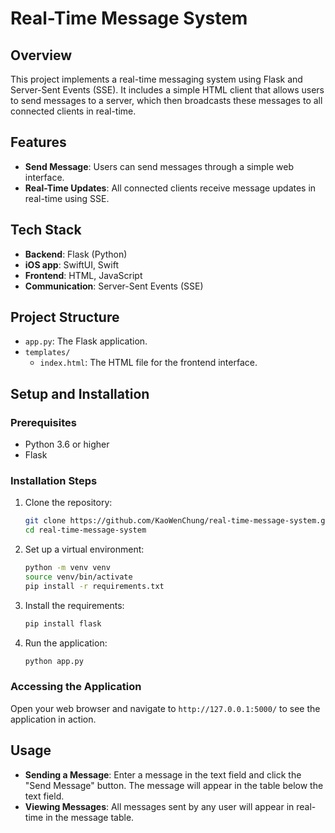 # Real-Time Message System

## Overview
This project implements a real-time messaging system using Flask and Server-Sent Events (SSE). It includes a simple HTML client that allows users to send messages to a server, which then broadcasts these messages to all connected clients in real-time.

## Features
- **Send Message**: Users can send messages through a simple web interface.
- **Real-Time Updates**: All connected clients receive message updates in real-time using SSE.

## Tech Stack
- **Backend**: Flask (Python)
- **iOS app**: SwiftUI, Swift
- **Frontend**: HTML, JavaScript
- **Communication**: Server-Sent Events (SSE)

## Project Structure
- `app.py`: The Flask application.
- `templates/`
  - `index.html`: The HTML file for the frontend interface.

## Setup and Installation

### Prerequisites
- Python 3.6 or higher
- Flask

### Installation Steps
1. Clone the repository:
   ```bash
   git clone https://github.com/KaoWenChung/real-time-message-system.git
   cd real-time-message-system
   ```

2. Set up a virtual environment:
   ```bash
   python -m venv venv
   source venv/bin/activate
   pip install -r requirements.txt
   ```

3. Install the requirements:
   ```bash
   pip install flask
   ```

4. Run the application:
   ```bash
   python app.py
   ```

### Accessing the Application
Open your web browser and navigate to `http://127.0.0.1:5000/` to see the application in action.

## Usage
- **Sending a Message**: Enter a message in the text field and click the "Send Message" button. The message will appear in the table below the text field.
- **Viewing Messages**: All messages sent by any user will appear in real-time in the message table.
